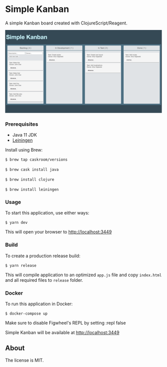 
# Simple Kanban

A simple Kanban board created with ClojureScript/Reagent.

![screenshot](screenshot.png)

### Prerequisites

* Java 11 JDK
* [Leiningen](http://leiningen.org/)

Install using Brew:

    $ brew tap caskroom/versions
    
    $ brew cask install java

    $ brew install clojure
    
    $ brew install leiningen
    
### Usage

To start this application, use either ways:

    $ yarn dev

This will open your browser to [http://localhost:3449](http://localhost:3449)

### Build

To create a production release build:

    $ yarn release

This will compile application to an optimized `app.js` file and copy `index.html` and all required files to `release` folder.

### Docker

To run this application in Docker:

    $ docker-compose up

Make sure to disable Figwheel's REPL by setting :repl false 

Simple Kanban will be available at [http://localhost:3449](http://localhost:3449)

## About

The license is MIT.
